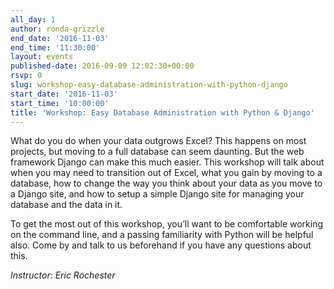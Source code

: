 ```yaml
---
all_day: 1
author: ronda-grizzle
end_date: '2016-11-03'
end_time: '11:30:00'
layout: events
published-date: 2016-09-09 12:02:30+00:00
rsvp: 0
slug: workshop-easy-database-administration-with-python-django
start_date: '2016-11-03'
start_time: '10:00:00'
title: 'Workshop: Easy Database Administration with Python & Django'
---
```


What do you do when your data outgrows Excel? This happens on most projects, but moving to a full database can seem daunting. But the web framework Django can make this much easier. This workshop will talk about when you may need to transition out of Excel, what you gain by moving to a database, how to change the way you think about your data as you move to a Django site, and how to setup a simple Django site for managing your database and the data in it.

To get the most out of this workshop, you’ll want to be comfortable working on the command line, and a passing familiarity with Python will be helpful also. Come by and talk to us beforehand if you have any questions about this.

_Instructor: Eric Rochester_
